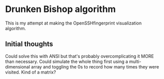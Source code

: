 # Drunken Bishop algorithm

This is my attempt at making the OpenSSHfingerprint visualization algorithm.

## Initial thoughts
Could solve this with ANSI but that's probably overcomplicating it MORE than necessary.
Could simulate the whole thing first using a multi-dimensional array and toggling the 0s to record how many times they were visited. Kind of a matrix?

